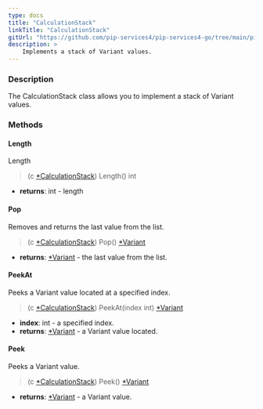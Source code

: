 ```yaml
---
type: docs
title: "CalculationStack"
linkTitle: "CalculationStack"
gitUrl: "https://github.com/pip-services4/pip-services4-go/tree/main/pip-services4-expressions-go"
description: > 
    Implements a stack of Variant values.
---
```


### Description

The CalculationStack class allows you to implement a stack of Variant values.


### Methods

#### Length
Length
> (c [*CalculationStack]()) Length() int

- **returns**: int - length

#### Pop
Removes and returns the last value from the list.
> (c [*CalculationStack]()) Pop() [*Variant](../../variants/variant)

- **returns**: [*Variant](../../variants/variant) - the last value from the list.


#### PeekAt
Peeks a Variant value located at a specified index.
> (c [*CalculationStack]()) PeekAt(index int) [*Variant](../../variants/variant)

- **index**: int - a specified index.
- **returns**: [*Variant](../../variants/variant) - a Variant value located.

#### Peek
Peeks a Variant value.
> (c [*CalculationStack]()) Peek() [*Variant](../../variants/variant)

- **returns**: [*Variant](../../variants/variant) - a Variant value.



